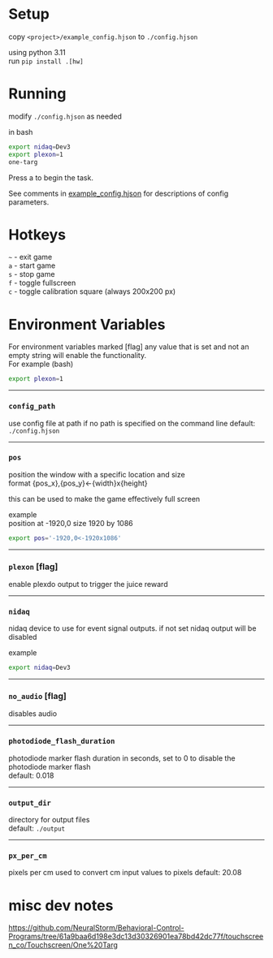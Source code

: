 
# Setup

copy `<project>/example_config.hjson` to `./config.hjson`

using python 3.11  
run `pip install .[hw]`

# Running

modify `./config.hjson` as needed

in bash
```sh
export nidaq=Dev3
export plexon=1
one-targ
```

Press a to begin the task.

See comments in [example_config.hjson](./example_config.hjson) for descriptions of config parameters.

# Hotkeys

`~` - exit game  
`a` - start game  
`s` - stop game  
`f` - toggle fullscreen  
`c` - toggle calibration square (always 200x200 px)  

# Environment Variables

For environment variables marked [flag] any value that is set and not an empty string will enable the functionality.  
For example (bash)
```bash
export plexon=1
```

---
### `config_path`

use config file at path if no path is specified on the command line
default: `./config.hjson`

---
### `pos`

position the window with a specific location and size  
format {pos_x},{pos_y}<-{width}x{height}

this can be used to make the game effectively full screen

example  
position at -1920,0
size 1920 by 1086
```sh
export pos='-1920,0<-1920x1086'
```

---
### `plexon` [flag]

enable plexdo output to trigger the juice reward

---
### `nidaq`

nidaq device to use for event signal outputs. if not set nidaq output will be disabled

example
```sh
export nidaq=Dev3
```

---
### `no_audio` [flag]

disables audio

---
### `photodiode_flash_duration`

photodiode marker flash duration in seconds, set to 0 to disable the photodiode marker flash  
default: 0.018

---
### `output_dir`

directory for output files  
default: `./output`

---
### `px_per_cm`

pixels per cm used to convert cm input values to pixels
default: 20.08

# misc dev notes

https://github.com/NeuralStorm/Behavioral-Control-Programs/tree/61a9baa6d198e3dc13d30326901ea78bd42dc77f/touchscreen_co/Touchscreen/One%20Targ
